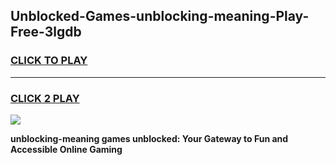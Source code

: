 
## Unblocked-Games-unblocking-meaning-Play-Free-3lgdb
<h3>
<a href="https://premium76.site?title=unblocking-meaning&ref=18A1">CLICK TO PLAY</a></h3>
<hr>

<h3>
<a href="https://premium76.site?title=unblocking-meaning&ref=18A1">CLICK 2 PLAY</a>
  
</h3>

<a href="https://premium76.site?title=unblocking-meaning&ref=18A1"><img src="https://clearcache.store/games.png"></a>


**unblocking-meaning games unblocked: Your Gateway to Fun and Accessible Online Gaming**
